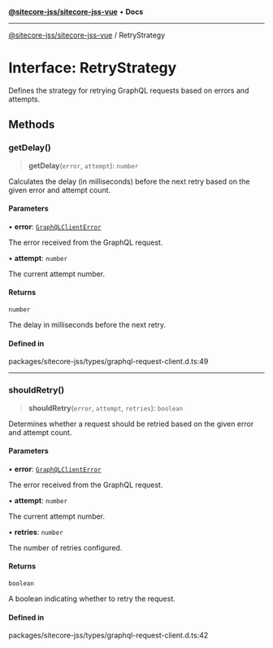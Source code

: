 [**@sitecore-jss/sitecore-jss-vue**](../README.md) • **Docs**

***

[@sitecore-jss/sitecore-jss-vue](../README.md) / RetryStrategy

# Interface: RetryStrategy

Defines the strategy for retrying GraphQL requests based on errors and attempts.

## Methods

### getDelay()

> **getDelay**(`error`, `attempt`): `number`

Calculates the delay (in milliseconds) before the next retry based on the given error and attempt count.

#### Parameters

• **error**: [`GraphQLClientError`](../type-aliases/GraphQLClientError.md)

The error received from the GraphQL request.

• **attempt**: `number`

The current attempt number.

#### Returns

`number`

The delay in milliseconds before the next retry.

#### Defined in

packages/sitecore-jss/types/graphql-request-client.d.ts:49

***

### shouldRetry()

> **shouldRetry**(`error`, `attempt`, `retries`): `boolean`

Determines whether a request should be retried based on the given error and attempt count.

#### Parameters

• **error**: [`GraphQLClientError`](../type-aliases/GraphQLClientError.md)

The error received from the GraphQL request.

• **attempt**: `number`

The current attempt number.

• **retries**: `number`

The number of retries configured.

#### Returns

`boolean`

A boolean indicating whether to retry the request.

#### Defined in

packages/sitecore-jss/types/graphql-request-client.d.ts:42

